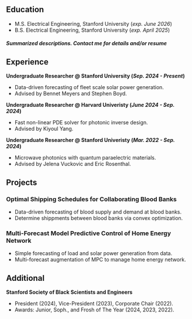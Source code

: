 ## Education		
- M.S. Electrical Engineering, Stanford University (_exp. June 2026_)	 			        		
- B.S. Electrical Engineering, Stanford University (_exp. April 2025_)

##### Summarized descriptions. Contact me for details and/or resume

## Experience
**Undergraduate Researcher @ Stanford University (_Sep. 2024 - Present_)**
- Data-driven forecasting of fleet scale solar power generation.
- Advised by Bennet Meyers and Stephen Boyd.

**Undergraduate Researcher @ Harvard Univeristy (_June 2024 - Sep. 2024_)**
- Fast non-linear PDE solver for photonic inverse design.
- Advised by Kiyoul Yang.

**Undergraduate Researcher @ Stanford Univeristy (_Mar. 2022 - Sep. 2024_)**
- Microwave photonics with quantum paraelectric materials. 
- Advised by Jelena Vuckovic and Eric Rosenthal.

## Projects
### Optimal Shipping Schedules for Collaborating Blood Banks
- Data-driven forecasting of blood supply and demand at blood banks.
- Determine shippments between blood banks via convex optimization.

### Multi-Forecast Model Predictive Control of Home Energy Network
- Simple forecasting of load and solar power generation from data.
- Multi-forecast augmentation of MPC to manage home energy network.

## Additional
**Stanford Society of Black Scientists and Engineers** 
- President (2024), Vice-President (2023), Corporate Chair (2022). 
- Awards: Junior, Soph., and Frosh of The Year (2024, 2023, 2022).
